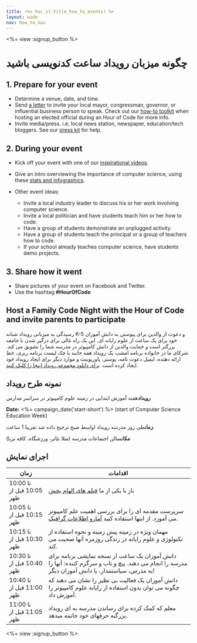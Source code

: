 ```yaml
---
title: <%= hoc_s(:title_how_to_events) %>
layout: wide
nav: how_to_nav
---
```

<%= view :signup_button %>

# چگونه میزبان رویداد ساعت کدنویسی باشید

## 1. Prepare for your event

- Determine a venue, date, and time.
- Send [a letter](https://hourofcode.com/promote/resources#sample-emails) to invite your local mayor, congressman, governor, or influential business person to speak. Check out our [how-to toolkit](<%=localized_file('/files/elected-official.pdf')%>) when hosting an elected official during an Hour of Code for more info.
- Invite media/press. i.e. local news station, newspaper, education/tech bloggers. See our [press kit](<%= resolve_url('/promote/press-kit') %>) for help.

## 2. During your event

- Kick off your event with one of our [inspirational videos](<%= resolve_url('/promote/resources#videos') %>).
- Give an intro overviewing the importance of computer science, using these [stats and infographics](<%= resolve_url('/promote/stats') %>).   
      
    
- Other event ideas: 
    - Invite a local industry leader to discuss his or her work involving computer science.
    - Invite a local politician and have students teach him or her how to code.
    - Have a group of students demonstrate an unplugged activity.
    - Have a group of students teach the principal or a group of teachers how to code.
    - If your school already teaches computer science, have students demo projects.

## 3. Share how it went

- Share pictures of your event on Facebook and Twitter. 
- Use the hashtag **#HourOfCode**

## Host a Family Code Night with the Hour of Code and invite parents to participate

رسیدگی به میزبانی رویداد شبانه K-5 و دعوت از والدین برای پیوستن به دانش آموزان خود برای یک ساعت از علوم رایانه ای. این یک راه عالی برای درگیر شدن با جامعه بزرگتر است و حمایت والدین از دانش کامپیوتر در مدرسه شما را تشویق می کند. شرکای ما در خانواده برنامه امشب یک رویداد همه جانبه با چک لیست برنامه ریزی، خط ارائه دهنده، ایمیل دعوت نامه، پوستر، پاورپوینت و موارد دیگر برای ایجاد رویداد خود ایجاد کرده است. [برای دانلود مجموعه رویداد اینجا را کلیک کنید](http://www.familycodenight.org/DownloadCodeDotOrg.html).

## نمونه طرح رویداد

**رویداد**هفته آموزش ابتدایی در زمینه علوم کامپیوتر در سراسر مدارس

**Date:** <%= campaign_date('start-short') %> (start of Computer Science Education Week)

**زمان**طی روز مدرسه رویداد اواسط صبح ترجیح داده شد تقریبا 1 ساعت.

**مکان**سالن اجتماعات مدرسه (مثلا تئاتر، ورزشگاه، کافه تریا)   
  


## اجرای نمایش

| زمان                      | اقدامات                                                                                                                                          |
| ------------------------- | ------------------------------------------------------------------------------------------------------------------------------------------------ |
| 10:00 تا 10:05 قیل از ظهر | باز با یکی از ما [فیلم های الهام بخش](<%= resolve_url('/promote/resources#videos') %>)                                                             |
| 10:05 تا 10:15 قبل از ظهر | سرپرست مقدمه ای را برای بررسی اهمیت علم کامپیوتر می آموزد. از اینها استفاده کنید [آمارو اطلاعات گرافیک](<%= resolve_url('/promote/stats') %>).     |
| 10:15 تا 10:30 قبل از ظهر | مهمان ویژه در زمینه پیش زمینه و نحوه استفاده از تکنولوژی و علوم رایانه در زندگی روزمره آنها صحبت می کند.                                         |
| 10:30 تا 10:40 قبل از ظهر | دانش آموزان یک ساعت از نسخه نمایشی برنامه برای مدرسه را انجام می دهند. پیچ و تاب و سرگرم کننده: آنها را به مدرس، سیاستمدار، یا دانش آموزان دیگر! |
| 10:40 تا 11:00 قیل از ظهر | دانش آموزان یک فعالیت بی نظیر را نشان می دهند که چگونه می توان بدون استفاده از رایانه علوم کامپیوتر را آموزش داد.                                |
| 11:00 تا 11:05 قیل از ظهر | معلم که کمک کرده برای رساندن مدرسه به ای رویداد بزرگبه حرفهای خود خاتمه میدهد.                                                                   |

<%= view :signup_button %>